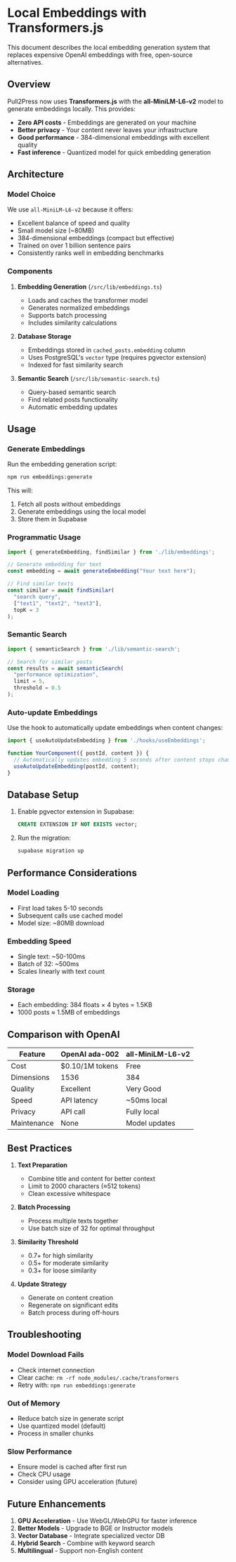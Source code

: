 # Local Embeddings with Transformers.js

This document describes the local embedding generation system that replaces expensive OpenAI embeddings with free, open-source alternatives.

## Overview

Pull2Press now uses **Transformers.js** with the **all-MiniLM-L6-v2** model to generate embeddings locally. This provides:

- **Zero API costs** - Embeddings are generated on your machine
- **Better privacy** - Your content never leaves your infrastructure
- **Good performance** - 384-dimensional embeddings with excellent quality
- **Fast inference** - Quantized model for quick embedding generation

## Architecture

### Model Choice

We use `all-MiniLM-L6-v2` because it offers:
- Excellent balance of speed and quality
- Small model size (~80MB)
- 384-dimensional embeddings (compact but effective)
- Trained on over 1 billion sentence pairs
- Consistently ranks well in embedding benchmarks

### Components

1. **Embedding Generation** (`/src/lib/embeddings.ts`)
   - Loads and caches the transformer model
   - Generates normalized embeddings
   - Supports batch processing
   - Includes similarity calculations

2. **Database Storage**
   - Embeddings stored in `cached_posts.embedding` column
   - Uses PostgreSQL's `vector` type (requires pgvector extension)
   - Indexed for fast similarity search

3. **Semantic Search** (`/src/lib/semantic-search.ts`)
   - Query-based semantic search
   - Find related posts functionality
   - Automatic embedding updates

## Usage

### Generate Embeddings

Run the embedding generation script:

```bash
npm run embeddings:generate
```

This will:
1. Fetch all posts without embeddings
2. Generate embeddings using the local model
3. Store them in Supabase

### Programmatic Usage

```typescript
import { generateEmbedding, findSimilar } from './lib/embeddings';

// Generate embedding for text
const embedding = await generateEmbedding("Your text here");

// Find similar texts
const similar = await findSimilar(
  "search query",
  ["text1", "text2", "text3"],
  topK = 3
);
```

### Semantic Search

```typescript
import { semanticSearch } from './lib/semantic-search';

// Search for similar posts
const results = await semanticSearch(
  "performance optimization",
  limit = 5,
  threshold = 0.5
);
```

### Auto-update Embeddings

Use the hook to automatically update embeddings when content changes:

```typescript
import { useAutoUpdateEmbedding } from './hooks/useEmbeddings';

function YourComponent({ postId, content }) {
  // Automatically updates embedding 5 seconds after content stops changing
  useAutoUpdateEmbedding(postId, content);
}
```

## Database Setup

1. Enable pgvector extension in Supabase:
   ```sql
   CREATE EXTENSION IF NOT EXISTS vector;
   ```

2. Run the migration:
   ```bash
   supabase migration up
   ```

## Performance Considerations

### Model Loading
- First load takes 5-10 seconds
- Subsequent calls use cached model
- Model size: ~80MB download

### Embedding Speed
- Single text: ~50-100ms
- Batch of 32: ~500ms
- Scales linearly with text count

### Storage
- Each embedding: 384 floats × 4 bytes = 1.5KB
- 1000 posts ≈ 1.5MB of embeddings

## Comparison with OpenAI

| Feature | OpenAI ada-002 | all-MiniLM-L6-v2 |
|---------|----------------|-------------------|
| Cost | $0.10/1M tokens | Free |
| Dimensions | 1536 | 384 |
| Quality | Excellent | Very Good |
| Speed | API latency | ~50ms local |
| Privacy | API call | Fully local |
| Maintenance | None | Model updates |

## Best Practices

1. **Text Preparation**
   - Combine title and content for better context
   - Limit to 2000 characters (≈512 tokens)
   - Clean excessive whitespace

2. **Batch Processing**
   - Process multiple texts together
   - Use batch size of 32 for optimal throughput

3. **Similarity Threshold**
   - 0.7+ for high similarity
   - 0.5+ for moderate similarity
   - 0.3+ for loose similarity

4. **Update Strategy**
   - Generate on content creation
   - Regenerate on significant edits
   - Batch process during off-hours

## Troubleshooting

### Model Download Fails
- Check internet connection
- Clear cache: `rm -rf node_modules/.cache/transformers`
- Retry with: `npm run embeddings:generate`

### Out of Memory
- Reduce batch size in generate script
- Use quantized model (default)
- Process in smaller chunks

### Slow Performance
- Ensure model is cached after first run
- Check CPU usage
- Consider using GPU acceleration (future)

## Future Enhancements

1. **GPU Acceleration** - Use WebGL/WebGPU for faster inference
2. **Better Models** - Upgrade to BGE or Instructor models
3. **Vector Database** - Integrate specialized vector DB
4. **Hybrid Search** - Combine with keyword search
5. **Multilingual** - Support non-English content